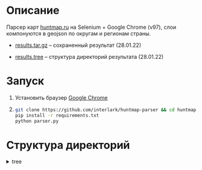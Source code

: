 # Описание
Парсер карт [huntmap.ru](https://huntmap.ru/) на Selenium + Google Chrome (v97), слои компонуются в geojson по округам и регионам страны.

* [results.tar.gz](https://github.com/interlark/huntmap-parser/blob/main/result.tar.xz) – сохраненный результат (28.01.22)

* [results.tree](https://github.com/interlark/huntmap-parser/blob/main/result.tree) – структура директорий результата (28.01.22)

# Запуск
1. Установить браузер [Google Chrome](https://www.google.com/chrome/)
2. ```bash
   git clone https://github.com/interlark/huntmap-parser && cd huntmap-parser
   pip install -r requirements.txt
   python parser.py
   ```
# Структура директорий

<details>
  <summary>tree</summary>

```
result
├── Дальневосточный федеральный округ
│   ├── Амурская область
│   │   ├── Граница Амурской области.geojson
│   │   ├── Границы городских округов АмО.geojson
│   │   ├── Закрепленные охотничьи угодья АмО.geojson
│   │   ├── Зоны с ограничениями охоты АмО.geojson
│   │   ├── Общедоступные охотничьи угодья АмО.geojson
│   │   └── ООПТ Амурской области.geojson
│   ├── Еврейская автономная область
│   │   ├── Граница Еврейской автономной области.geojson
│   │   ├── Границы городских округов ЕАО.geojson
│   │   ├── Закрепленные охотничьи угодья ЕАО.geojson
│   │   ├── Зоны с ограничениями охоты ЕАО.geojson
│   │   ├── Общедоступные охотничьи угодья ЕАО.geojson
│   │   └── ООПТ Еврейской автономной области.geojson
│   ├── Забайкальский край
│   │   ├── Граница Забайкальского края.geojson
│   │   ├── Закрепленные охотничьи угодья ЗК.geojson
│   │   ├── Зоны с ограничениями охоты ЗК.geojson
│   │   ├── Общедоступные охотничьи угодья ЗК.geojson
│   │   └── ООПТ Забайкальского края.geojson
│   ├── Камчатский край
│   │   ├── Граница Камчатчкого края.geojson
│   │   ├── Границы городских округов КамК.geojson
│   │   ├── Закрепленные охотничьи угодья КамК.geojson
│   │   ├── Зоны с ограничениями охоты КамК.geojson
│   │   ├── Общедоступные охотничьи угодья КамК.geojson
│   │   └── ООПТ Камчатского края.geojson
│   ├── Магаданская область
│   │   ├── Граница Магаданской области.geojson
│   │   ├── Закрепленные охотничьи угодья МагО.geojson
│   │   ├── Зоны с ограничениями охоты МагО.geojson
│   │   ├── Общедоступные охотничьи угодья МагО.geojson
│   │   └── ООПТ Магаданской области.geojson
│   ├── Приморский край
│   │   ├── Границы городских округов ПримК.geojson
│   │   ├── Границы Приморского края.geojson
│   │   ├── Закрепленные охотничьи угодья ПримК.geojson
│   │   ├── Зоны с ограничениями охоты ПримК.geojson
│   │   ├── Общедоступные охотничьи угодья ПримК.geojson
│   │   └── ООПТ Приморского края.geojson
│   ├── Республика Бурятия
│   │   ├── Граница Республики Бурятия.geojson
│   │   ├── Закрепленные охотничьи угодья РБур.geojson
│   │   ├── Зоны с ограничениями охоты РБур.geojson
│   │   ├── Общедоступные охотничьи угодья РБур.geojson
│   │   └── ООПТ Республики Бурятия.geojson
│   ├── Республика Саха (Якутия)
│   │   ├── Граница Республики Саха (Якутия).geojson
│   │   ├── Закрепленные охотничьи угодья РСЯ.geojson
│   │   ├── Зоны с ограничениями охоты РСЯ.geojson
│   │   ├── Общедоступные охотничьи угодья РСЯ.geojson
│   │   └── ООПТ Республики Саха (Якутия).geojson
│   ├── Сахалинская область
│   │   ├── Граница Сахалинской области.geojson
│   │   ├── Закрепленные охотничьи угодья СахО.geojson
│   │   ├── Зоны с ограничением охоты СахО.geojson
│   │   ├── Общедоступные охотничьи угодья СахО.geojson
│   │   └── ООПТ Сахалинской области.geojson
│   ├── Хабаровский край
│   │   ├── Граница Хабаровского края.geojson
│   │   ├── Границы городских округов ХабК.geojson
│   │   ├── Закрепленные охотничьи угодья ХабК.geojson
│   │   ├── Зоны с ограничениями охоты ХабК.geojson
│   │   ├── Общедоступные охотничьи угодья ХабК.geojson
│   │   └── ООПТ Хабаровского края.geojson
│   └── Чукотский автономный округ
│       ├── Граница Чукотского АО.geojson
│       ├── Закрепленные охотничьи угодья ЧАО.geojson
│       ├── Зоны с ограничениями охоты ЧАО.geojson
│       ├── Общедоступные охотничьи угодья ЧАО.geojson
│       └── ООПТ Чукотского АО.geojson
├── Приволжский федеральный округ
│   ├── Кировская область
│   │   ├── Граница Кировской области.geojson
│   │   ├── Закрепленные охотничьи угодья КО.geojson
│   │   ├── Зоны с ограничением охоты КО.geojson
│   │   ├── Общедоступные охотничьи угодья КО.geojson
│   │   └── ООПТ Кировской области.geojson
│   ├── Нижегородская область
│   │   ├── Граница Нижегородской области.geojson
│   │   ├── Закрепленные охотничьи угодья НО.geojson
│   │   ├── Зоны с ограничениями охоты НО.geojson
│   │   ├── Общедоступные охотничьи угодья НО.geojson
│   │   └── ООПТ Нижегородской области.geojson
│   ├── Оренбургская область
│   │   ├── Граница Оренбургской области.geojson
│   │   ├── Закрепленные охотничьи угодья ОрО.geojson
│   │   ├── Зоны с ограничениями охоты ОрО.geojson
│   │   ├── Общедоступные охотничьи угодья ОрО.geojson
│   │   └── ООПТ Оренбургской области.geojson
│   ├── Пензенская область
│   │   ├── Граница Пензенской области.geojson
│   │   ├── Закрепленные охотничьи угодья ПензО.geojson
│   │   ├── Зоны с ограничениями охоты ПензО.geojson
│   │   ├── Общедоступные охотничьи угодья ПензО.geojson
│   │   └── ООПТ Пензенской области.geojson
│   ├── Пермский край
│   │   ├── Граница Пермского края.geojson
│   │   ├── Закрепленные охотничьи угодья ПеК.geojson
│   │   ├── Зоны с ограничениями охоты ПеК.geojson
│   │   ├── Общедоступные охотничьи угодья ПеК.geojson
│   │   └── ООПТ Пермского края.geojson
│   ├── Республика Башкортостан
│   │   ├── Граница Республики Башкортостан.geojson
│   │   ├── Границы городских округов РБ.geojson
│   │   ├── Закрепленные охотничьи угодья РБ.geojson
│   │   ├── Зоны с ограничениями охоты РБ.geojson
│   │   ├── Общедоступные охотничьи угодья РБ.geojson
│   │   └── ООПТ и памятники природы Башкирии.geojson
│   ├── Республика Марий Эл
│   │   ├── Граница Республики Марий Эл.geojson
│   │   ├── Границы городских округов РМЭ.geojson
│   │   ├── Закрепленные охотничьи угодья РМЭ.geojson
│   │   ├── Зоны с ограничениями охоты РМЭ.geojson
│   │   ├── Общедоступные охотничьи угодья РМЭ.geojson
│   │   └── ООПТ Республики Марий Эл.geojson
│   ├── Республика Мордовия
│   │   ├── Граница Республики Мордовия.geojson
│   │   ├── Закрепленные охотничьи угодья РМор.geojson
│   │   ├── Зоны с ограничениями охоты РМор.geojson
│   │   ├── Общедоступные охотничьи угодья РМор.geojson
│   │   └── ООПТ Республики Мордовия.geojson
│   ├── Республика Татарстан
│   │   ├── Граница Республики Татарстан.geojson
│   │   ├── Закрепленные охотничьи угодья РТ.geojson
│   │   ├── Зоны с ограничениями охоты РТ.geojson
│   │   ├── Общедоступные охотничьи угодья РТ.geojson
│   │   └── ООПТ Республики Татарстан.geojson
│   ├── Самарская область
│   │   ├── Граница Самарской области.geojson
│   │   ├── Границы городских округов СО.geojson
│   │   ├── Закрепленные охотничьи угодья СО.geojson
│   │   ├── Зоны с ограничениями охоты СО.geojson
│   │   ├── Общедоступные охотничьи угодья СО.geojson
│   │   └── ООПТ Самарской области.geojson
│   ├── Саратовская область
│   │   ├── Граница Саратовской области.geojson
│   │   ├── Границы населенных пунктов СарО.geojson
│   │   ├── Закрепленные охотничьи угодья СарО.geojson
│   │   ├── Зоны с ограничениями охоты СарО.geojson
│   │   ├── Общедоступные охотничьи угодья СарО.geojson
│   │   └── ООПТ Саратовской области.geojson
│   ├── Удмуртская Республика
│   │   ├── Граница Удмуртской Республики.geojson
│   │   ├── Границы городских округов УР.geojson
│   │   ├── Закрепленные охотничьи угодья УР.geojson
│   │   ├── Зоны с ограничениями охоты УР.geojson
│   │   ├── Общедоступные охотничьи угодья УР.geojson
│   │   └── ООПТ Удмуртской Республики.geojson
│   ├── Ульяновская область
│   │   ├── Граница Ульяновской области.geojson
│   │   ├── Закрепленные охотничьи угодья УлО.geojson
│   │   ├── Зоны с ограничениями охоты УлО.geojson
│   │   ├── Общедоступные охотничьи угодья УлО.geojson
│   │   └── ООПТ Ульяновской области.geojson
│   └── Чувашская Республика
│       ├── Граница Чувашской Республики.geojson
│       ├── Закрепленные охотничьи угодья ЧР.geojson
│       ├── Зоны с ограничениями охоты ЧР.geojson
│       ├── Общедоступные охотничьи угодья ЧР.geojson
│       └── ООПТ Чувашской Республики.geojson
├── Северо-Западный федеральный округ
│   ├── Архангельская область
│   │   ├── Граница Архангельской области.geojson
│   │   ├── Закрепленные охотничьи угодья АрхО.geojson
│   │   ├── Зоны с ограничениями охоты АрхО.geojson
│   │   ├── Общедоступные охотничьи угодья АрхО.geojson
│   │   └── ООПТ Архангельской области.geojson
│   ├── Вологодская область
│   │   ├── Граница Вологодской области.geojson
│   │   ├── Закрепленные охотничьи угодья ВологО.geojson
│   │   ├── Зоны с ограничениями охоты ВологО.geojson
│   │   ├── Общедоступные охотничьи угодья ВологО.geojson
│   │   └── ООПТ Вологодской области.geojson
│   ├── Калининградская область
│   │   ├── Граница Калининградской области.geojson
│   │   ├── Закрепленные охотничьи угодья КалиО.geojson
│   │   ├── Зоны с ограничениями охоты КалиО.geojson
│   │   ├── Общедоступные охотничьи угодья КалиО.geojson
│   │   └── ООПТ Калининградской области.geojson
│   ├── Ленинградская область
│   │   ├── Граница Ленинградской области.geojson
│   │   ├── Границы населенных пунктов ЛО.geojson
│   │   ├── Закрепленные охотничьи угодья ЛО.geojson
│   │   ├── Зоны с ограничениями охоты ЛО.geojson
│   │   ├── Общедоступные охотничьи угодья ЛО.geojson
│   │   └── ООПТ Ленинградской области.geojson
│   ├── Мурманская область
│   │   ├── Граница Мурманской области.geojson
│   │   ├── Границы закрытых городских округов МурО.geojson
│   │   ├── Закрепленные охотничьи угодья МурО.geojson
│   │   ├── Общедоступные охотничьи угодья МурО.geojson
│   │   └── ООПТ Мурманской области.geojson
│   ├── Ненецкий автономный округ
│   │   ├── Граница НАО.geojson
│   │   ├── Закрепленные охотничьи угодья НАО.geojson
│   │   ├── Зоны с ограничениями охоты НАО.geojson
│   │   ├── Общедоступные охотничьи угодья НАО.geojson
│   │   └── ООПТ Ненецкого автономного округа.geojson
│   ├── Новгородская область
│   │   ├── Граница Новгородской области.geojson
│   │   ├── Закрепленные охотничьи угодья НовО.geojson
│   │   ├── Зоны с ограничениями охоты НовО.geojson
│   │   ├── Общедоступные охотничьи угодья НовО.geojson
│   │   └── ООПТ Новгородской области.geojson
│   ├── Псковская область
│   │   ├── Граница Псковской области.geojson
│   │   ├── Закрепленные охотничьи угодья ПскО.geojson
│   │   ├── Зоны с ограничениями охоты ПскО.geojson
│   │   ├── Общедоступные охотничьи угодья ПскО.geojson
│   │   └── ООПТ Псковской области.geojson
│   ├── Республика Карелия
│   │   ├── Граница Республики Карелия.geojson
│   │   ├── Закрепленные охотничьи угодья РК.geojson
│   │   ├── Зоны с ограничениями охоты РК.geojson
│   │   ├── Общедоступные охотничьи угодья РК.geojson
│   │   └── ООПТ Республики Карелия.geojson
│   └── Республика Коми
│       ├── Граница Республики Коми.geojson
│       ├── Закрепленные охотничьи угодья Коми.geojson
│       ├── Зоны с ограничениями охоты Коми.geojson
│       ├── Общедоступные охотничьи угодья Коми.geojson
│       └── ООПТ Республики Коми.geojson
├── Сибирский федеральный округ
│   ├── Алтайский край
│   │   ├── Граница Алтайского края.geojson
│   │   ├── Границы городских округов АлК.geojson
│   │   ├── Закрепленные охотничьи угодья АлК.geojson
│   │   ├── Зоны с ограничениями охоты АлК.geojson
│   │   ├── Общедоступные охотничьи угодья АлК.geojson
│   │   └── ООПТ Алтайского края.geojson
│   ├── Иркутская область
│   │   ├── Граница Иркутской области.geojson
│   │   ├── Границы городских округов ИркО.geojson
│   │   ├── Закрепленные охотничьи угодья ИркО.geojson
│   │   ├── Зоны с ограничениями охоты ИркО.geojson
│   │   ├── Общедоступные охотничьи угодья ИркО.geojson
│   │   └── ООПТ Иркутской области.geojson
│   ├── Кемеровская область
│   │   ├── Граница Кемеровской области.geojson
│   │   ├── Закрепленные охотничьи угодья КемО.geojson
│   │   ├── Зоны с ограничениями охоты КемО.geojson
│   │   ├── Общедоступные охотничьи угодья КемО.geojson
│   │   └── ООПТ Кемеровской области.geojson
│   ├── Красноярский край
│   │   ├── Граница Красноярского края.geojson
│   │   ├── Закрепленные охотничьи угодья - Крайний Север.geojson
│   │   ├── Закрепленные охотничьи угодья - Север.geojson
│   │   ├── Закрепленные охотничьи угодья - Центр.geojson
│   │   ├── Закрепленные охотничьи угодья - Юг.geojson
│   │   ├── Зеленые зоны лесов КраК.geojson
│   │   ├── Зоны с ограничениями охоты КраК.geojson
│   │   ├── Общедоступные охотничьи угодья КраК.geojson
│   │   └── ООПТ Красноярского края.geojson
│   ├── Новосибирская область
│   │   ├── Граница Новосибирской области.geojson
│   │   ├── Закрепленные охотничьи угодья НСО.geojson
│   │   ├── Зоны с ограничениями охоты НСО.geojson
│   │   ├── Общедоступные охотничьи угодья НСО.geojson
│   │   └── ООПТ Новосибирской области.geojson
│   ├── Омская область
│   │   ├── Граница Омской области.geojson
│   │   ├── Закрепленные охотничьи угодья ОмО.geojson
│   │   ├── Зоны с ограничениями охоты ОмО.geojson
│   │   ├── Общедоступные охотничьи угодья ОмО.geojson
│   │   └── ООПТ Омской области.geojson
│   ├── Республика Алтай
│   │   ├── Граница Республики Алтай.geojson
│   │   ├── Закрепленные охотничьи угодья РесАл.geojson
│   │   ├── Зоны с ограничениями охоты РесАл.geojson
│   │   ├── Общедоступные охотничьи угодья РесАл.geojson
│   │   └── ООПТ Республики Алтай.geojson
│   ├── Республика Тыва
│   │   ├── Граница Республики Тыва.geojson
│   │   ├── Закрепленные охотничьи угодья Тыва.geojson
│   │   ├── Зоны с ограничениями охоты Тыва.geojson
│   │   ├── Общедоступные охотничьи угодья Тыва.geojson
│   │   └── ООПТ Республики Тыва.geojson
│   ├── Республика Хакасия
│   │   ├── Граница Республики Хакасия.geojson
│   │   ├── Закрепленные охотничьи угодья РХ.geojson
│   │   ├── Зоны с ограничениями охоты РХ.geojson
│   │   ├── Общедоступные охотничьи угодья РХ.geojson
│   │   └── ООПТ Республики Хакасия.geojson
│   └── Томская область
│       ├── Граница Томской области.geojson
│       ├── Закрепленные охотничьи угодья ТомО.geojson
│       ├── Зоны с ограничениями охоты ТомО.geojson
│       ├── Населенные пункты Томской области.geojson
│       ├── Общедоступные охотничьи угодья ТомО.geojson
│       └── ООПТ Томской области.geojson
├── Уральский федеральный округ
│   ├── Курганская область
│   │   ├── Граница Курганской области.geojson
│   │   ├── Закрепленные охотничьи угодья КургО.geojson
│   │   ├── Зоны с ограничениями охоты КургО.geojson
│   │   ├── Общедоступные охотничьи угодья КургО.geojson
│   │   └── ООПТ Курганской области.geojson
│   ├── Свердловская область
│   │   ├── Граница Свердловской области.geojson
│   │   ├── Закрепленные охотничьи угодья СвО.geojson
│   │   ├── Зоны с ограничениями охоты СвО.geojson
│   │   ├── Общедоступные охотничьи угодья СвО.geojson
│   │   └── ООПТ  Свердловской области.geojson
│   ├── Тюменская область
│   │   ├── Граница Тюменской области.geojson
│   │   ├── Закрепленные охотничьи угодья ТюмО.geojson
│   │   ├── Зоны с ограничениями охоты ТюмО.geojson
│   │   ├── Общедоступные охотничьи угодья ТюмО.geojson
│   │   └── ООПТ Тюменской области.geojson
│   ├── Ханты-Мансийский автономный округ — Югра
│   │   ├── Граница ХМАО-Югры.geojson
│   │   ├── Закрепленные охотничьи угодья ХМАО.geojson
│   │   ├── Зоны с ограничениями охоты ХМАО.geojson
│   │   ├── Общедоступные охотничьи угодья ХМАО.geojson
│   │   └── ООПТ ХМАО-Югра.geojson
│   ├── Челябинская область
│   │   ├── Граница Челябинской области.geojson
│   │   ├── Закрепленные охотничьи угодья ЧО.geojson
│   │   ├── Зоны с ограничениями охоты ЧО.geojson
│   │   ├── Общедоступные охотничьи угодья ЧО.geojson
│   │   └── ООПТ Челябинской области.geojson
│   └── Ямало-Ненецкий автономный округ
│       ├── Граница Ямало-Ненецкого АО.geojson
│       ├── Закрепленные охотничьи угодья ЯНАО.geojson
│       ├── Зоны с ограничениями охоты ЯНАО.geojson
│       ├── Общедоступные охотничьи угодья ЯНАО.geojson
│       └── ООПТ Ямало-Ненецкого АО.geojson
├── Центральный федеральный округ
│   ├── Белгородская область
│   │   ├── Граница Белгородской области.geojson
│   │   ├── Границы городских округов БелгО.geojson
│   │   ├── Закрепленные охотничьи угодья БелгО.geojson
│   │   ├── Зоны с ограничениями охоты БелгО.geojson
│   │   ├── Общедоступные охотничьи угодья БелгО.geojson
│   │   └── ООПТ Белгородской области.geojson
│   ├── Брянская область
│   │   ├── Граница Брянской области.geojson
│   │   ├── Границы городских округов БрянО.geojson
│   │   ├── Закреплённые охотничьи угодья БрянО.geojson
│   │   ├── Зоны с ограничениями охоты БрянО.geojson
│   │   ├── Общедоступные охотничьи угодья БрянО.geojson
│   │   └── ООПТ Брянской области.geojson
│   ├── Владимирская область
│   │   ├── Граница Владимирской области.geojson
│   │   ├── Закрепленные охотничьи угодья ВО.geojson
│   │   ├── Зоны с ограничениями охоты ВО.geojson
│   │   ├── Общедоступные охотничьи угодья ВО.geojson
│   │   └── ООПТ Владимирской области.geojson
│   ├── Воронежская область
│   │   ├── Граница Воронежской области.geojson
│   │   ├── Границы городских округов ВорО.geojson
│   │   ├── Закрепленные охотничьи угодья ВорО.geojson
│   │   ├── Зоны с ограничениями охоты ВорО.geojson
│   │   ├── Общедоступные охотничьи угодья ВорО.geojson
│   │   └── ООПТ Воронежской области.geojson
│   ├── Ивановская область
│   │   ├── Граница Ивановской области.geojson
│   │   ├── Границы городских округов ИваО.geojson
│   │   ├── Закрепленные охотничьи угодья ИваО.geojson
│   │   ├── Зоны с ограничениями охоты ИваО.geojson
│   │   ├── Общедоступные охотничьи угодья ИванО.geojson
│   │   └── ООПТ Ивановской области.geojson
│   ├── Калужская область
│   │   ├── Граница Калужской области.geojson
│   │   ├── Закрепленные охотничьи угодья КаО.geojson
│   │   ├── Общедоступные охотничьи угодья КаО.geojson
│   │   └── ООПТ Калужской области.geojson
│   ├── Костромская область
│   │   ├── Граница Костромской области.geojson
│   │   ├── Закрепленные охотничьи угодья КостО.geojson
│   │   ├── Зоны с ограничениями охоты КостО.geojson
│   │   ├── Общедоступные охотничьи угодья КостО.geojson
│   │   └── ООПТ Костромской области.geojson
│   ├── Курская область
│   │   ├── Граница Курской области.geojson
│   │   ├── Закрепленные охотничьи угодья КурО.geojson
│   │   ├── Зоны с ограничениями охоты КурО.geojson
│   │   ├── Общедоступные охотничьи угодья КурО.geojson
│   │   └── ООПТ Курской области.geojson
│   ├── Липецкая область
│   │   ├── Граница Липецкой области.geojson
│   │   ├── Закрепленные охотничьи угодья ЛипО.geojson
│   │   ├── Зоны с ограничениями охоты ЛипО.geojson
│   │   ├── Общедоступные охотничьи угодья ЛипО.geojson
│   │   └── ООПТ Липецкой области.geojson
│   ├── Московская область
│   │   ├── Границы городских округов МО.geojson
│   │   ├── Закрепленные охотничьи угодья МО.geojson
│   │   ├── Зоны с ограничениями охоты МО.geojson
│   │   ├── Общедоступные охотничьи угодья МО.geojson
│   │   └── ООПТ Московской области.geojson
│   ├── Орловская область
│   │   ├── Граница Орловской области.geojson
│   │   ├── Границы городских округов ОрлО.geojson
│   │   ├── Закреплённые охотничьи угодья ОрлО.geojson
│   │   ├── Общедоступные охотничьи угодья ОрлО.geojson
│   │   └── ООПТ Орловской области.geojson
│   ├── Рязанская область
│   │   ├── Граница Рязанской области.geojson
│   │   ├── Границы городских округов РязО.geojson
│   │   ├── Закрепленные охотничьи угодья РязО.geojson
│   │   ├── Зоны с ограничениями охоты РязО.geojson
│   │   ├── Общедоступные охотничьи угодья РязО.geojson
│   │   ├── ООПТ Рязанской области.geojson
│   │   └── Памятники природы Рязанской области.geojson
│   ├── Смоленская область
│   │   ├── Граница Смоленской области.geojson
│   │   ├── Границы городских округов СмолО.geojson
│   │   ├── Закрепленные охотничьи угодья СмолО.geojson
│   │   ├── Зоны с ограничениями охоты СмолО.geojson
│   │   ├── Общедоступные охотничьи угодья СмолО.geojson
│   │   └── ООПТ Смоленской области.geojson
│   ├── Тамбовская область
│   │   ├── Граница Тамбовской области.geojson
│   │   ├── Границы городских округов ТамбО.geojson
│   │   ├── Закрепленные охотничьи угодья ТамбО.geojson
│   │   ├── Зоны с ограничениями охоты ТамбО.geojson
│   │   ├── Общедоступные охотничьи угодья ТамбО.geojson
│   │   └── ООПТ Тамбовской области.geojson
│   ├── Тверская область
│   │   ├── Граница Тверской области.geojson
│   │   ├── Закрепленные охотничьи угодья ТвО.geojson
│   │   ├── Зоны с ограничениями охоты ТвО.geojson
│   │   ├── Общедоступные охотничьи угодья ТвО.geojson
│   │   └── ООПТ Тверской области.geojson
│   ├── Тульская область
│   │   ├── Граница Тульской области.geojson
│   │   ├── Закрепленные охотничьи угодья ТулО.geojson
│   │   ├── Зоны с ограниченичем охоты ТулО.geojson
│   │   ├── Общедоступные охотничьи угодья ТулО.geojson
│   │   └── ООПТ Тульской области.geojson
│   └── Ярославская область
│       ├── Граница Ярославской области.geojson
│       ├── Закрепленные охотничьи угодья Яро.geojson
│       ├── Зоны с ограничениями охоты ЯрО.geojson
│       ├── Общедоступные охотничьи угодья ЯрО.geojson
│       └── ООПТ Ярославской области.geojson
└── Южный федеральный округ
    ├── Астраханская область
    │   ├── Граница Астраханской области.geojson
    │   ├── Закрепленные охотничьи угодья АсО.geojson
    │   ├── Зоны с ограничениями охоты АсО.geojson
    │   ├── Общедоступные охотничьи угодья АсО.geojson
    │   └── ООПТ Астраханской области.geojson
    ├── Волгоградская область
    │   ├── Граница Волгоградской области.geojson
    │   ├── Закрепленные охотничьи угодья ВолгО.geojson
    │   ├── Зоны с ограничениями охоты ВолгО.geojson
    │   ├── Общедоступные охотничьи угодья ВолгО.geojson
    │   └── ООПТ Волгоградской области.geojson
    ├── Краснодарский край
    │   ├── Граница Краснодарского края.geojson
    │   ├── Границы городских округов КраК.geojson
    │   ├── Закрепленные охотничьи угодья КраК.geojson
    │   ├── Зоны с ограничениями охоты КраК.geojson
    │   ├── Общедоступные охотничьи угодья КраК.geojson
    │   └── ООПТ Краснодарского края.geojson
    ├── Республика Адыгея
    │   ├── Граница Республики Адыгея.geojson
    │   ├── Закрепленные охотничьи угодья РесАд.geojson
    │   ├── Зоны с ограничениями охоты РАд.geojson
    │   ├── Общедоступные охотничьи угодья РесАд.geojson
    │   └── ООПТ Республики Адыгея.geojson
    ├── Республика Калмыкия
    │   ├── Граница Республики Калмыкия.geojson
    │   ├── Закрепленные охотничьи угодья РКалм.geojson
    │   ├── Зоны с ограничениями охоты РКалм.geojson
    │   ├── Общедоступные охотничьи угодья РКалм.geojson
    │   └── ООПТ Республики Калмыкия.geojson
    ├── Республика Крым
    │   ├── Граница Республики Крым.geojson
    │   ├── Границы населенных пунктов РеКр.geojson
    │   ├── Закрепленные охотничьи угодья РеКр.geojson
    │   ├── Зоны с ограничениями охоты РеКр.geojson
    │   ├── Общедоступные охотничьи угодья РеКр.geojson
    │   └── ООПТ Республики Крым.geojson
    └── Ростовская область
        ├── Граница Ростовской области.geojson
        ├── Границы городских округов РО.geojson
        ├── Закрепленные охотничьи угодья РО.geojson
        ├── Зоны с ограничениями охоты РО.geojson
        ├── Общедоступные охотничьи угодья РО.geojson
        └── ООПТ Ростовской области.geojson

82 directories, 403 files
```
</details>
